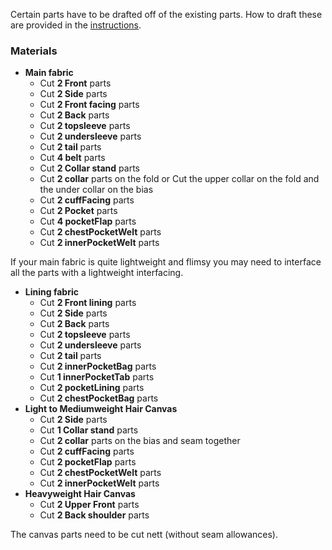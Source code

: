 <Note>

Certain parts have to be drafted off of the existing parts. How to draft these are provided in the [instructions](/docs/patterns/carlita/instructions).

</Note>

### Materials
 - **Main fabric**
   - Cut **2 Front** parts
   - Cut **2 Side** parts
   - Cut **2 Front facing** parts
   - Cut **2 Back** parts
   - Cut **2 topsleeve** parts
   - Cut **2 undersleeve** parts
   - Cut **2 tail** parts
   - Cut **4 belt** parts
   - Cut **2 Collar stand** parts
   - Cut **2 collar** parts on the fold or Cut the upper collar on the fold and the under collar on the bias
   - Cut **2 cuffFacing** parts
   - Cut **2 Pocket** parts
   - Cut **4 pocketFlap** parts
   - Cut **2 chestPocketWelt** parts
   - Cut **2 innerPocketWelt** parts

<Note>

If your main fabric is quite lightweight and flimsy you may need to interface all the parts with a lightweight interfacing.

</Note>

 - **Lining fabric**
   - Cut **2 Front lining** parts
   - Cut **2 Side** parts
   - Cut **2 Back** parts
   - Cut **2 topsleeve** parts
   - Cut **2 undersleeve** parts
   - Cut **2 tail** parts
   - Cut **2 innerPocketBag** parts
   - Cut **1 innerPocketTab** parts
   - Cut **2 pocketLining** parts
   - Cut **2 chestPocketBag** parts
 - **Light to Mediumweight Hair Canvas**
   - Cut **2 Side** parts
   - Cut **1 Collar stand** parts
   - Cut **2 collar** parts on the bias and seam together
   - Cut **2 cuffFacing** parts
   - Cut **2 pocketFlap** parts
   - Cut **2 chestPocketWelt** parts
   - Cut **2 innerPocketWelt** parts
 - **Heavyweight Hair Canvas**
   - Cut **2 Upper Front** parts
   - Cut **2 Back shoulder** parts

<Note>

The canvas parts need to be cut nett (without seam allowances).

</Note>
